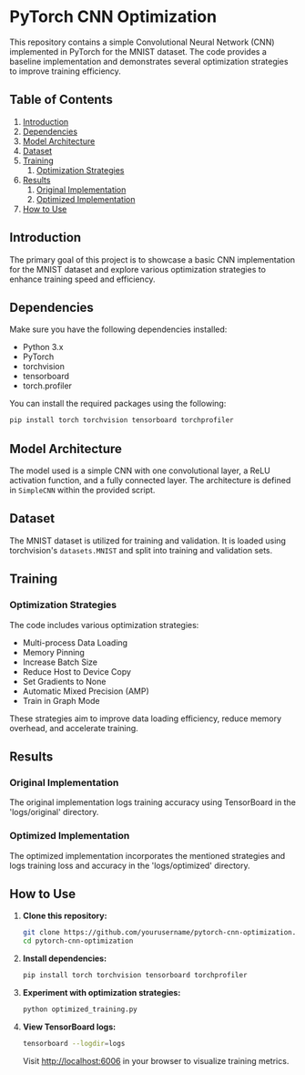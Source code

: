 # PyTorch CNN Optimization

This repository contains a simple Convolutional Neural Network (CNN) implemented in PyTorch for the MNIST dataset. The code provides a baseline implementation and demonstrates several optimization strategies to improve training efficiency.

## Table of Contents

1. [Introduction](##introduction)
2. [Dependencies](##dependencies)
3. [Model Architecture](##model-architecture)
4. [Dataset](##dataset)
5. [Training](##training)
    1. [Optimization Strategies](###optimization-strategies)
6. [Results](##results)
    1. [Original Implementation](###original-implementation)
    2. [Optimized Implementation](###optimized-implementation)
7. [How to Use](##how-to-use)

## Introduction

The primary goal of this project is to showcase a basic CNN implementation for the MNIST dataset and explore various optimization strategies to enhance training speed and efficiency.

## Dependencies

Make sure you have the following dependencies installed:

- Python 3.x
- PyTorch
- torchvision
- tensorboard
- torch.profiler

You can install the required packages using the following:

```bash
pip install torch torchvision tensorboard torchprofiler
```

## Model Architecture

The model used is a simple CNN with one convolutional layer, a ReLU activation function, and a fully connected layer. The architecture is defined in `SimpleCNN` within the provided script.

## Dataset

The MNIST dataset is utilized for training and validation. It is loaded using torchvision's `datasets.MNIST` and split into training and validation sets.

## Training

### Optimization Strategies

The code includes various optimization strategies:

- Multi-process Data Loading
- Memory Pinning
- Increase Batch Size
- Reduce Host to Device Copy
- Set Gradients to None
- Automatic Mixed Precision (AMP)
- Train in Graph Mode

These strategies aim to improve data loading efficiency, reduce memory overhead, and accelerate training.

## Results

### Original Implementation

The original implementation logs training accuracy using TensorBoard in the 'logs/original' directory.

### Optimized Implementation

The optimized implementation incorporates the mentioned strategies and logs training loss and accuracy in the 'logs/optimized' directory.

## How to Use

1. **Clone this repository:**

    ```bash
    git clone https://github.com/yourusername/pytorch-cnn-optimization.git
    cd pytorch-cnn-optimization
    ```

2. **Install dependencies:**

    ```bash
    pip install torch torchvision tensorboard torchprofiler
    ```

3. **Experiment with optimization strategies:**

    ```bash
    python optimized_training.py
    ```

4. **View TensorBoard logs:**

    ```bash
    tensorboard --logdir=logs
    ```

    Visit [http://localhost:6006](http://localhost:6006) in your browser to visualize training metrics.


